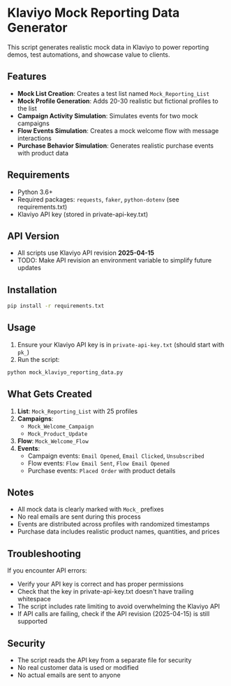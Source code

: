 # Klaviyo Mock Reporting Data Generator

This script generates realistic mock data in Klaviyo to power reporting demos, test automations, and showcase value to clients.

## Features

- **Mock List Creation**: Creates a test list named `Mock_Reporting_List`
- **Mock Profile Generation**: Adds 20-30 realistic but fictional profiles to the list
- **Campaign Activity Simulation**: Simulates events for two mock campaigns
- **Flow Events Simulation**: Creates a mock welcome flow with message interactions
- **Purchase Behavior Simulation**: Generates realistic purchase events with product data

## Requirements

- Python 3.6+
- Required packages: `requests`, `faker`, `python-dotenv` (see requirements.txt)
- Klaviyo API key (stored in private-api-key.txt)

## API Version

- All scripts use Klaviyo API revision **2025-04-15**
- TODO: Make API revision an environment variable to simplify future updates

## Installation

```bash
pip install -r requirements.txt
```

## Usage

1. Ensure your Klaviyo API key is in `private-api-key.txt` (should start with `pk_`)
2. Run the script:

```bash
python mock_klaviyo_reporting_data.py
```

## What Gets Created

1. **List**: `Mock_Reporting_List` with 25 profiles
2. **Campaigns**: 
   - `Mock_Welcome_Campaign`
   - `Mock_Product_Update`
3. **Flow**: `Mock_Welcome_Flow`
4. **Events**:
   - Campaign events: `Email Opened`, `Email Clicked`, `Unsubscribed`
   - Flow events: `Flow Email Sent`, `Flow Email Opened`
   - Purchase events: `Placed Order` with product details

## Notes

- All mock data is clearly marked with `Mock_` prefixes
- No real emails are sent during this process
- Events are distributed across profiles with randomized timestamps
- Purchase data includes realistic product names, quantities, and prices

## Troubleshooting

If you encounter API errors:
- Verify your API key is correct and has proper permissions
- Check that the key in private-api-key.txt doesn't have trailing whitespace
- The script includes rate limiting to avoid overwhelming the Klaviyo API
- If API calls are failing, check if the API revision (2025-04-15) is still supported

## Security

- The script reads the API key from a separate file for security
- No real customer data is used or modified
- No actual emails are sent to anyone
